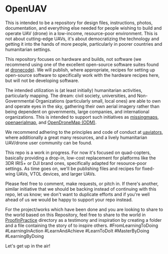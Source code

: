 OpenUAV
=======

This is intended to be a repository for design files, instructions, photos, documentation, and everything else needed for people wishing to build and operate UAV (drone) in a low-income, resource-poor environment.  This is not about cutting-edge UAVs, it's about democratizing the technology and getting it into the hands of more people, particularly in poorer countries and humanitarian settings.

This repository focuses on hardware and builds, not software (we recommend using one of the excellent open-source software suites found at [dronecode](https://dronecode.org/)).  We will publish, where appropriate, recipes for setting up open-source software to specifically work with the hardware recipes here, but will not be developing software.  

The intended utilization is (at least initially) humanitarian activities, particularly mapping.  The dream: civil society, universities, and Non-Governmental Organizations (particularly small, local ones) are able to own and operate eyes in the sky, gathering their own aerial imagery rather than being dependent on governments, large companies, and international organizations.  This is intended to support such initiatives as [missingmaps](https://www.missingmaps.org/), [openaerialmap](https://openaerialmap.org/), and [OpenDroneMap (ODM)](https://github.com/OpenDroneMap).  

We recommend adhering to the principles and code of conduct at [uaviators](https://www.linkedin.com/company/humanitarian-uav-network-uaviators-/), where additionally a great many resources, and a lively humanitarian UAV/drone user community can be found.

This repo is a work in progress.  For now it's focused on quad-copters, basically providing a drop-in, low-cost replacement for platforms like the 3DR IRIS+ or DJI brand ones, specifically adapted for resource-poor settings.  As time goes on, we'll be publishing files and recipes for fixed-wing UAVs, VTOL devices, and larger UAVs.  

Please feel free to comment, make requests, or pitch in.  If there's another, similar initiative that we should be backing instead of continuing with this repo, let us know; we don't want to duplicate efforts and if you're well ahead of us we would be happy to support your repo instead.

For the project/works which have been done and you are looking to share to the world based on this Repository, feel free to share to the world in [ProofInPractice](https://github.com/Bornlove/OpenUAV/tree/master/ProofInPractice) directory as a testimony and inspiration by creating a folder and a file containing the story of to inspire others.
#FromLearningToDoing #LearningInAction #LearnAndAchieve #LearnToDoIt #MasterByDoing #LearningByDoing

Let's get up in the air!
